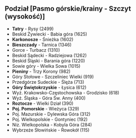 ## Podział [Pasmo górskie/krainy - Szczyt (wysokość)]
- **Tatry** - Rysy (2499)
- Beskid Żywiecki - Babia góra (1625)
- **Karkonosze** - Śnieżka (1602)
- **Bieszczady** - Tarnica (1346)
- Gorce - Turbacz (1310)
- Beskid Sądecki - Radziejowa (1262)
- Beskid Śląski - Barania góra (1220)
- Sowie góry - Wielka Sowa (1015)
- **Pieniny** - Trzy Korony (982)
- Góry Stołowe - Szczeliniec Wielki (919)
- Przedgórze Sudeckie - Ślęża (713)
- **Góry Świętokrzyskie** - Łysica (612)
- Wyż. Krakowsko-Częstochowska - Grodzisko (618)
- Wyż. Śląska - Góra Św. Anny (400)
- **Roztocze** - Wielki Dział (390)
- **Poj. Pomorskie** - Wieżyca (329)
- Poj. Mazurskie - Dylewska Góra (312)
- Poj. Wielkopolskie - Gontyniec (192)
- Niz. Wielkopolska - Kobyla Góra (284)
- Wybrzeże Słowińskie - Rowokół (115)
